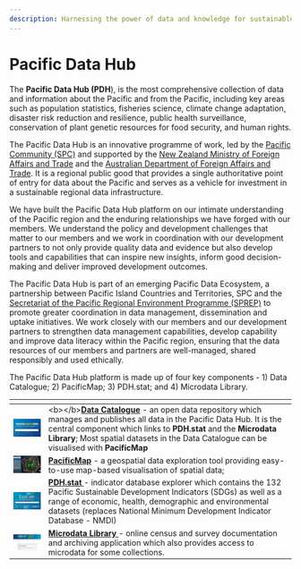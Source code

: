 ```yaml
---
description: Harnessing the power of data and knowledge for sustainable development
---
```


# Pacific Data Hub

The **Pacific Data Hub \(PDH**\), is the most comprehensive collection of data and information about the Pacific and from the Pacific, including key areas such as population statistics, fisheries science, climate change adaptation, disaster risk reduction and resilience, public health surveillance, conservation of plant genetic resources for food security, and human rights.

The Pacific Data Hub is an innovative programme of work, led by the [Pacific Community \(SPC\)](https://spc.int/) and supported by the [New Zealand Ministry of Foreign Affairs and Trade](http://www.mfat.govt.nz/) and the [Australian Department of Foreign Affairs and Trade](https://www.dfat.gov.au/). It is a regional public good that provides a single authoritative point of entry for data about the Pacific and serves as a vehicle for investment in a sustainable regional data infrastructure.

We have built the Pacific Data Hub platform on our intimate understanding of the Pacific region and the enduring relationships we have forged with our members. We understand the policy and development challenges that matter to our members and we work in coordination with our development partners to not only provide quality data and evidence but also develop tools and capabilities that can inspire new insights, inform good decision-making and deliver improved development outcomes.

The Pacific Data Hub is part of an emerging Pacific Data Ecosystem, a partnership between Pacific Island Countries and Territories, SPC and the [Secretariat of the Pacific Regional Environment Programme \(SPREP\)](https://www.sprep.org/) to promote greater coordination in data management, dissemination and uptake initiatives. We work closely with our members and our development partners to strengthen data management capabilities, develop capability and improve data literacy within the Pacific region, ensuring that the data resources of our members and partners are well-managed, shared responsibly and used ethically.

The Pacific Data Hub platform is made up of four key components - 1\) Data Catalogue; 2\) PacificMap; 3\) PDH.stat; and 4\) Microdata Library.

<table>
  <thead>
    <tr>
      <th style="text-align:left"></th>
      <th style="text-align:left"></th>
    </tr>
  </thead>
  <tbody>
    <tr>
      <td style="text-align:left">
        <p></p>
        <p>
          <img src=".gitbook/assets/pdh-catalogue-thumb-250x163 (1).png" alt/>
        </p>
      </td>
      <td style="text-align:left">&lt;b&gt;&lt;/b&gt;<a href="catalogue/"><b>Data Catalogue</b></a> - an
        open data repository which manages and publishes all data in the Pacific
        Data Hub. It is the central component which links to <b>PDH.stat </b>and
        the <b>Microdata Library</b>; Most spatial datasets in the Data Catalogue
        can be visualised with <b>PacificMap</b>
      </td>
    </tr>
    <tr>
      <td style="text-align:left">
        <img src=".gitbook/assets/pacificmap-thumb-250x163.png" alt/>
      </td>
      <td style="text-align:left"><a href="pacific-map/"> <b>PacificMap</b></a> - a geospatial data exploration
        tool providing easy-to-use map-based visualisation of spatial data;</td>
    </tr>
    <tr>
      <td style="text-align:left">
        <img src=".gitbook/assets/dotstat-thumb-250x163.png" alt/>
      </td>
      <td style="text-align:left"> <a href="dotstat/"><b>PDH.stat</b> </a>- indicator database explorer which
        contains the 132 Pacific Sustainable Development Indicators (SDGs) as well
        as a range of economic, health, demographic and environmental datasets
        (replaces National Minimum Development Indicator Database - NMDI)</td>
    </tr>
    <tr>
      <td style="text-align:left">
        <img src=".gitbook/assets/microdata-library-thumb-250x163.png" alt/>
      </td>
      <td style="text-align:left"> <a href="ml/"><b>Microdata Library </b></a>- online census and survey
        documentation and archiving application which also provides access to microdata
        for some collections.</td>
    </tr>
  </tbody>
</table>

